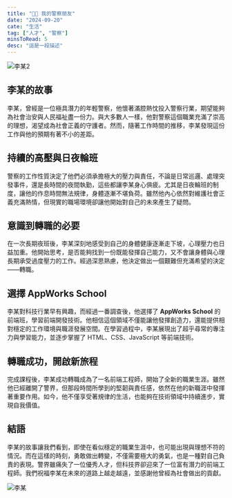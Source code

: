 ```yaml
---
title: "👮🏻 我的警察朋友"
date: "2024-09-20"
cate: "生活"
tag: ["人才", "警察"]
minsToRead: 5
desc: "這是一段描述"
---
```


![李某2](/images/S__14082089.jpg "李某2")

## 李某的故事

李某，曾經是一位極具潛力的年輕警察，他懷著滿腔熱忱投入警察行業，期望能夠為社會治安與人民福祉盡一份力。與大多數人一樣，他對警察這個職業充滿了崇高的理想，渴望成為社會正義的守護者。然而，隨著工作時間的推移，李某發現這份工作與他的預期有著不小的差距。

## 持續的高壓與日夜輪班

警察的工作性質決定了他們必須承擔極大的壓力與責任，不論是日常巡邏、處理突發事件，還是長時間的夜間執勤，這些都讓李某身心俱疲。尤其是日夜輪班的制度，讓他的作息時間無法規律，身體逐漸不堪負荷。雖然他內心依然對維護社會正義充滿熱情，但現實的職場環境卻讓他開始對自己的未來產生了疑問。

## 意識到轉職的必要

在一次長期夜班後，李某深刻地感受到自己的身體健康逐漸走下坡，心理壓力也日益加重。他開始思考，是否能夠找到一份既能發揮自己能力，又不會讓身體與心理長期承受過度壓力的工作。經過深思熟慮，他決定做出一個艱難但充滿希望的決定——轉職。

## 選擇 AppWorks School

李某對科技行業早有興趣，而經過一番調查後，他選擇了 **AppWorks School** 的前端班，學習前端開發技術。他相信這個領域不僅能讓他發揮創造力，還能提供相對穩定的工作環境與職涯發展空間。在學習過程中，李某展現出了超乎尋常的專注力與學習能力，並逐步掌握了 HTML、CSS、JavaScript 等前端技術。

## 轉職成功，開啟新旅程

完成課程後，李某成功轉職成為了一名前端工程師，開始了全新的職業生涯。雖然他已經離開了警界，但那段時間所學到的堅韌與責任感，依然在他的新職涯中發揮著重要作用。如今，他不僅享受著規律的生活，也能夠在技術領域中持續進步，實現自我價值。

## 結語

李某的故事讓我們看到，即使在看似穩定的職業生涯中，也可能出現與理想不符的情況。而在這樣的時刻，勇敢做出轉變，不僅需要極大的勇氣，也是一種對自己負責的表現。警界雖痛失了一位優秀人才，但科技界卻迎來了一位富有潛力的前端工程師。我們祝福李某在未來的道路上越走越遠，並感謝他曾經為社會做出的貢獻。

![李某](/images/phil-lee2.webp "李某")
